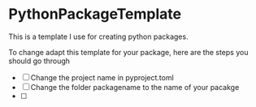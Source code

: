 # PythonPackageTemplate
This is a template I use for creating python packages.

To change adapt this template for your package, here are the steps you should go through

- [ ] Change the project name in pyproject.toml
- [ ] Change the folder packagename to the name of your pacakge
- [ ]

